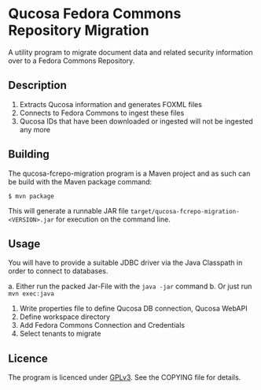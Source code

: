 # Qucosa Fedora Commons Repository Migration

A utility program to migrate document data and related security information over to a Fedora Commons Repository.

## Description

1. Extracts Qucosa information and generates FOXML files
2. Connects to Fedora Commons to ingest these files
3. Qucosa IDs that have been downloaded or ingested will not be ingested any more

## Building

The qucosa-fcrepo-migration program is a Maven project and as such can be build with the Maven package command:
```
$ mvn package
```

This will generate a runnable JAR file `target/qucosa-fcrepo-migration-<VERSION>.jar` for execution on the command line.

## Usage

You will have to provide a suitable JDBC driver via the Java Classpath in order to connect to databases.

a. Either run the packed Jar-File with the `java -jar` command
b. Or just run `mvn exec:java`

1. Write properties file to define Qucosa DB connection, Qucosa WebAPI
2. Define workspace directory
3. Add Fedora Commons Connection and Credentials
4. Select tenants to migrate

## Licence

The program is licenced under [GPLv3](http://www.gnu.org/licenses/gpl.html). See the COPYING file for details.

